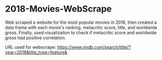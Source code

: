 # 2018-Movies-WebScrape
Web scraped a website for the most popular movies in 2018, then created a data frame with each movie's ranking, metacritic score, title, and worldwide gross. Finally, used visualization to check if metacritic score and worldwide gross had positive correlation. 

URL used for webscrape: https://www.imdb.com/search/title/?year=2018&title_type=feature& 
